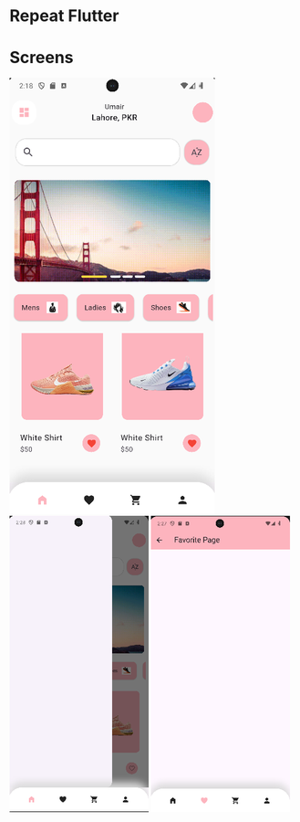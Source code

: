 # Repeat Flutter

# Screens 
![Home Screen](assets/screens/img.png)
![Favorite Screen](assets/screens/img_1.png)
![Drawer](assets/screens/img_2.png)
